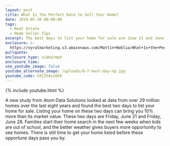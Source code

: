 ```yaml
---
layout: post
title: What Is the Perfect Date to Sell Your Home?
date: 2019-05-30 00:00:00
tags:
  - Real Estate
  - Home Seller Tips
excerpt: The best days to list your home for sale are June 21 and June 28. Here’s why.
enclosure: >-
  https://vyralmarketing.s3.amazonaws.com/Mattin+Noblia/What+Is+the+Perfect+Date+to+Sell+Your+Home_.mp4
pullquote:
enclosure_type: video/mp4
enclosure_time:
use_youtube_image: false
youtube_alternate_image: /uploads/6-7-best-day-np.jpg
youtube_code: C6I25AisOFA
---
```


{% include youtube.html %}

A new study from Atom Data Solutions looked at data from over 29 million homes over the last eight years and found the best two days to list your home for sale. Listing your home on these two days can bring you 10% more than its market value. These two days are Friday, June 21 and Friday, June 28. Families start their home search in the next few weeks when kids are out of school, and the better weather gives buyers more opportunity to see homes. There is still time to get your home listed before these opportune days pass you by.